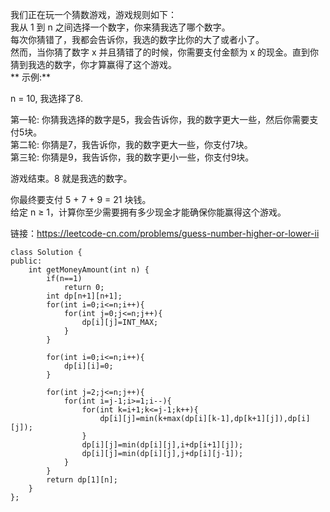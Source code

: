 我们正在玩一个猜数游戏，游戏规则如下：<br>
我从 1 到 n 之间选择一个数字，你来猜我选了哪个数字。<br>
每次你猜错了，我都会告诉你，我选的数字比你的大了或者小了。<br>
然而，当你猜了数字 x 并且猜错了的时候，你需要支付金额为 x 的现金。直到你猜到我选的数字，你才算赢得了这个游戏。<br>
** 示例:**<br>

n = 10, 我选择了8.<br>

第一轮: 你猜我选择的数字是5，我会告诉你，我的数字更大一些，然后你需要支付5块。<br>
第二轮: 你猜是7，我告诉你，我的数字更大一些，你支付7块。<br>
第三轮: 你猜是9，我告诉你，我的数字更小一些，你支付9块。<br>

游戏结束。8 就是我选的数字。<br>

你最终要支付 5 + 7 + 9 = 21 块钱。<br>
给定 n ≥ 1，计算你至少需要拥有多少现金才能确保你能赢得这个游戏。<br>

链接：https://leetcode-cn.com/problems/guess-number-higher-or-lower-ii<br>
```
class Solution {
public:
    int getMoneyAmount(int n) {
        if(n==1)
            return 0;
        int dp[n+1][n+1];
        for(int i=0;i<=n;i++){
            for(int j=0;j<=n;j++){
                dp[i][j]=INT_MAX;
            }
        }

        for(int i=0;i<=n;i++){
            dp[i][i]=0;
        }

        for(int j=2;j<=n;j++){
            for(int i=j-1;i>=1;i--){
                for(int k=i+1;k<=j-1;k++){
                    dp[i][j]=min(k+max(dp[i][k-1],dp[k+1][j]),dp[i][j]);
                }
                dp[i][j]=min(dp[i][j],i+dp[i+1][j]);
                dp[i][j]=min(dp[i][j],j+dp[i][j-1]);
            }
        }
        return dp[1][n];
    }
};
```
